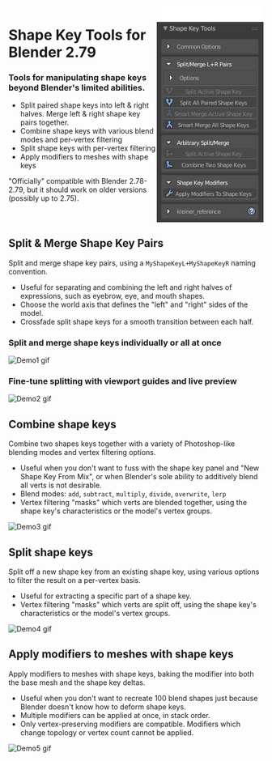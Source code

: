 <img align="right" src="github_media/oppanel.png">

# Shape Key Tools for Blender 2.79

### Tools for manipulating shape keys beyond Blender's limited abilities.

* Split paired shape keys into left & right halves. Merge left & right shape key pairs together.
* Combine shape keys with various blend modes and per-vertex filtering
* Split shape keys with per-vertex filtering
* Apply modifiers to meshes with shape keys

"Officially" compatible with Blender 2.78-2.79, but it should work on older versions (possibly up to 2.75).
<br clear="right"/>
## Split & Merge Shape Key Pairs
Split and merge shape key pairs, using a `MyShapeKeyL+MyShapeKeyR` naming convention.
* Useful for separating and combining the left and right halves of expressions, such as eyebrow, eye, and mouth shapes.
* Choose the world axis that defines the "left" and "right" sides of the model.
* Crossfade split shape keys for a smooth transition between each half.

### Split and merge shape keys individually or all at once
![Demo1 gif](github_media/demovids/demo1.gif)

### Fine-tune splitting with viewport guides and live preview
![Demo2 gif](github_media/demovids/demo2.gif)


## Combine shape keys
Combine two shapes keys together with a variety of Photoshop-like blending modes and vertex filtering options.
* Useful when you don't want to fuss with the shape key panel and "New Shape Key From Mix", or when Blender's sole ability to additively blend all verts is not desirable.
* Blend modes: `add`, `subtract`, `multiply`, `divide`, `overwrite`, `lerp`
* Vertex filtering "masks" which verts are blended together, using the shape key's characteristics or the model's vertex groups.

![Demo3 gif](github_media/demovids/demo3.gif)


## Split shape keys
Split off a new shape key from an existing shape key, using various options to filter the result on a per-vertex basis.
* Useful for extracting a specific part of a shape key.
* Vertex filtering "masks" which verts are split off, using the shape key's characteristics or the model's vertex groups.

![Demo4 gif](github_media/demovids/demo4.gif)


## Apply modifiers to meshes with shape keys
Apply modifiers to meshes with shape keys, baking the modifier into both the base mesh and the shape key deltas.
* Useful when you don't want to recreate 100 blend shapes just because Blender doesn't know how to deform shape keys.
* Multiple modifiers can be applied at once, in stack order.
* Only vertex-preserving modifiers are compatible. Modifiers which change topology or vertex count cannot be applied.

![Demo5 gif](github_media/demovids/demo5.gif)
